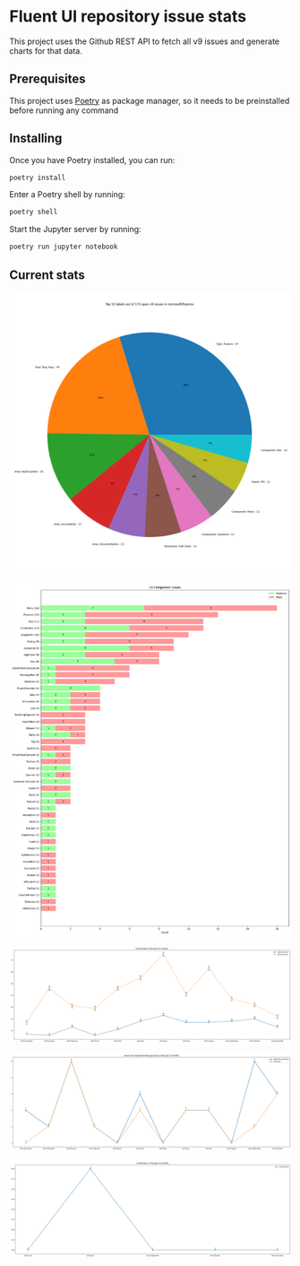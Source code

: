 # Fluent UI repository issue stats

This project uses the Github REST API to fetch all v9 issues and generate charts for that data.

## Prerequisites

This project uses [Poetry](https://python-poetry.org/) as package manager, so it needs to be preinstalled before running any command

## Installing

Once you have Poetry installed, you can run:

```bash
poetry install
```

Enter a Poetry shell by running:

```bash
poetry shell
```

Start the Jupyter server by running:

```bash
poetry run jupyter notebook
```

## Current stats

![Top 10 labels](./images/stats-01.png)

![Components issues](./images/stats-02.png)

![Issues opened in the past 12 months](./images/stats-03.png)

![Number of issues that required backlog grooming](./images/stats-04.png)

![Number of closed epics per month](./images/stats-05.png)
